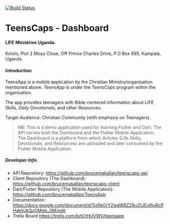 [![Build Status](https://travis-ci.org/brucemakallan/teenscaps-client.svg?branch=develop)](https://travis-ci.org/brucemakallan/teenscaps-client)

# TeensCaps - Dashboard

#### LIFE Ministries Uganda.
Kololo, Plot 2 Moyo Close,
Off Prince Charles Drive,
P.O Box 695,
Kampala, Uganda.

#### Introduction
TeensApp is a mobile application by the Christian Ministry/organisation mentioned above. *TeensApp* is under the *TeensCaps* program within the organisation.

The app provides teenagers with Bible-centered information about *LIFE Skills*, *Daily Devotionals*, and other Resources.

Target Audience: Christian Community (with emphasis on Teenagers).

> NB: This is a demo application used for learning Flutter and Dart.
> The API serves both the Dashboard and the Flutter Mobile Application.
> The Dashboard is a platform from which Articles (Life Skills, Devotionals, and Resources) are uploaded and later consumed by the Flutter Mobile Application.

##### Developer Info.
- API Repository:
https://github.com/brucemakallan/teenscaps-api
- Client Repository (The Dashboard):
https://github.com/brucemakallan/teenscaps-client
- Dart/Flutter Repository (The Mobile Application):
https://github.com/brucemakallan/TeensApp
- Documentation: https://docs.google.com/document/d/1jz6kOrY2waWRZZ9u31JEvlltuRcPHdeVJkQxOMdq_GM/edit
- Trello Board
https://trello.com/b/tCtHUVWV/teensapp
